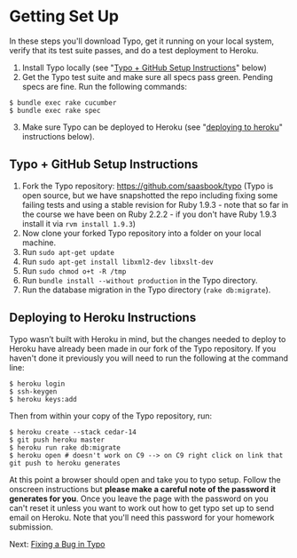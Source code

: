 Getting Set Up
===============

In these steps you'll download Typo, get it running on your local system, verify that its test suite passes, and do a test deployment to Heroku.

1) Install Typo locally (see "[Typo + GitHub Setup Instructions](#typo--github-setup-instructions)" below)
2) Get the Typo test suite and make sure all specs pass green. Pending specs are fine. Run the following commands:
```
$ bundle exec rake cucumber
$ bundle exec rake spec
```
3) Make sure Typo can be deployed to Heroku (see "[deploying to heroku](#deploying-to-heroku-instructions)" instructions below).


Typo + GitHub Setup Instructions
--------------------------------

1. Fork the Typo repository: https://github.com/saasbook/typo  (Typo is open source, but we have snapshotted the repo including fixing some failing tests and using a stable revision for Ruby 1.9.3 - note that so far in the course we have been on Ruby 2.2.2 - if you don't have Ruby 1.9.3 install it via `rvm install 1.9.3`)
2. Now clone your forked Typo repository into a folder on your local machine.
3. Run `sudo apt-get update`
4. Run `sudo apt-get install libxml2-dev libxslt-dev`
5. Run `sudo chmod o+t -R /tmp`
6. Run `bundle install --without production` in the Typo directory.
7. Run the database migration in the Typo directory (`rake db:migrate`).


Deploying to Heroku Instructions
--------------------------------

Typo wasn’t built with Heroku in mind, but the changes needed to deploy to Heroku have already been made in our fork of the Typo repository. If you haven't done it previously you will need to run the following at the command line:

```
$ heroku login
$ ssh-keygen
$ heroku keys:add
```

Then from within your copy of the Typo repository, run:

```
$ heroku create --stack cedar-14
$ git push heroku master
$ heroku run rake db:migrate
$ heroku open # doesn't work on C9 --> on C9 right click on link that git push to heroku generates
```

At this point a browser should open and take you to typo setup. Follow the onscreen instructions but **please make a careful note of the password it generates for you**.  Once you leave the page with the password on you can't reset it unless you want to work out how to get typo set up to send email on Heroku.  Note that you'll need this password for your homework submission.

Next: [Fixing a Bug in Typo](fixing_a_bug_in_typo.md)
